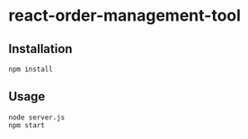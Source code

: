 # react-order-management-tool #

## Installation

~~~
npm install
~~~

## Usage

~~~
node server.js
npm start
~~~
